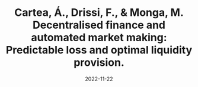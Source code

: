 ---
title: "Cartea, Á., Drissi, F., & Monga, M. Decentralised finance and automated market making: Predictable loss and optimal liquidity provision."
collection: workingpapers
permalink: /workingpapers/amm_lp
excerpt: #'This paper is about the number 3. The number 4 is left for future work.'
date: 2022-11-22
venue: '2024. SIAM Journal on Financial Mathematics.'
paperurl: 'https://papers.ssrn.com/sol3/papers.cfm?abstract_id=4273989'
citation: 'Cartea, Á., Drissi, F., & Monga, M. (2023). Decentralised Finance and Automated Market Making: Predictable Loss and Optimal Liquidity Provision.'
---